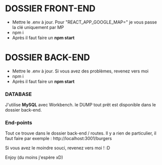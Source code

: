 # DOSSIER FRONT-END

- Mettre le .env à jour. Pour "REACT_APP_GOOGLE_MAP=" je vous passe la clé uniquement par MP
- npm i
- Après il faut faire un **npm start**

# DOSSIER BACK-END

- Mettre le .env à jour. Si vous avez des problèmes, revenez vers moi
- npm i
- Après il faut faire un **npm start**

### DATABASE

J'utilise **MySQL** avec Workbench. le DUMP tout prêt est disponible dans le dossier back-end.

### End-points 

Tout ce trouve dans le dossier back-end / routes. Il y a rien de particulier, il faut faire par exemple : http://localhost:3001/burgers

Si vous avez le moindre souci, revenez vers moi ! :D 

Enjoy (du moins j'espère xD)
